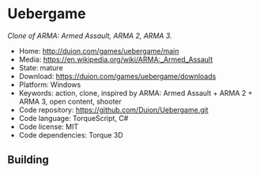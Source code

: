 # Uebergame

_Clone of ARMA: Armed Assault, ARMA 2, ARMA 3._

- Home: http://duion.com/games/uebergame/main
- Media: https://en.wikipedia.org/wiki/ARMA:_Armed_Assault
- State: mature
- Download: https://duion.com/games/uebergame/downloads
- Platform: Windows
- Keywords: action, clone, inspired by ARMA: Armed Assault + ARMA 2 + ARMA 3, open content, shooter
- Code repository: https://github.com/Duion/Uebergame.git
- Code language: TorqueScript, C#
- Code license: MIT
- Code dependencies: Torque 3D

## Building
